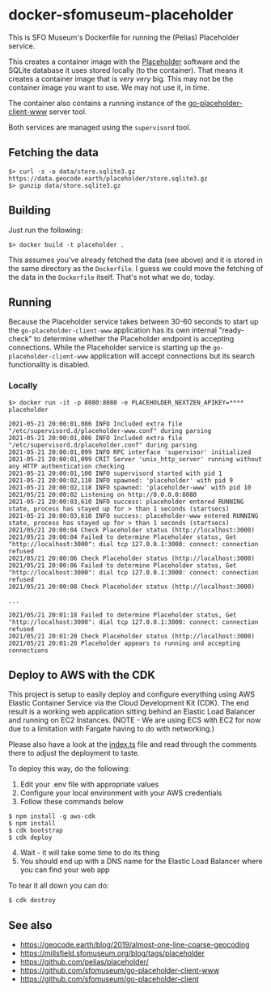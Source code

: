 # docker-sfomuseum-placeholder

This is SFO Museum's Dockerfile for running the (Pelias) Placeholder service.

This creates a container image with the [Placeholder](https://github.com/pelias/placeholder/) software and the SQLite database it uses stored locally (to the container). That means it creates a container image that is _very very_ big. This may not be the container image you want to use. We may not use it, in time.

The container also contains a running instance of the [go-placeholder-client-www](https://github.com/sfomuseum/go-placeholder-client-www) server tool.

Both services are managed using the `supervisord` tool.

## Fetching the data

```
$> curl -s -o data/store.sqlite3.gz https://data.geocode.earth/placeholder/store.sqlite3.gz
$> gunzip data/store.sqlite3.gz
```

## Building

Just run the following:

```
$> docker build -t placeholder .
```

This assumes you've already fetched the data (see above) and it is stored in the same directory as the `Dockerfile`. I guess we could move the fetching of the data in the `Dockerfile` itself. That's not what we do, today.

## Running

Because the Placeholder service takes between 30-60 seconds to start up the `go-placeholder-client-www` application has its own internal "ready-check" to determine whether the Placeholder endpoint is accepting connections. While the Placeholder service is starting up the `go-placeholder-client-www` application will accept connections but its search functionality is disabled.

### Locally

```
$> docker run -it -p 8080:8080 -e PLACEHOLDER_NEXTZEN_APIKEY=**** placeholder

2021-05-21 20:00:01,086 INFO Included extra file "/etc/supervisord.d/placeholder-www.conf" during parsing
2021-05-21 20:00:01,086 INFO Included extra file "/etc/supervisord.d/placeholder.conf" during parsing
2021-05-21 20:00:01,099 INFO RPC interface 'supervisor' initialized
2021-05-21 20:00:01,099 CRIT Server 'unix_http_server' running without any HTTP authentication checking
2021-05-21 20:00:01,100 INFO supervisord started with pid 1
2021-05-21 20:00:02,110 INFO spawned: 'placeholder' with pid 9
2021-05-21 20:00:02,118 INFO spawned: 'placeholder-www' with pid 10
2021/05/21 20:00:02 Listening on http://0.0.0.0:8080
2021-05-21 20:00:03,610 INFO success: placeholder entered RUNNING state, process has stayed up for > than 1 seconds (startsecs)
2021-05-21 20:00:03,610 INFO success: placeholder-www entered RUNNING state, process has stayed up for > than 1 seconds (startsecs)
2021/05/21 20:00:04 Check Placeholder status (http://localhost:3000)
2021/05/21 20:00:04 Failed to determine Placeholder status, Get "http://localhost:3000": dial tcp 127.0.0.1:3000: connect: connection refused
2021/05/21 20:00:06 Check Placeholder status (http://localhost:3000)
2021/05/21 20:00:06 Failed to determine Placeholder status, Get "http://localhost:3000": dial tcp 127.0.0.1:3000: connect: connection refused
2021/05/21 20:00:08 Check Placeholder status (http://localhost:3000)

...

2021/05/21 20:01:18 Failed to determine Placeholder status, Get "http://localhost:3000": dial tcp 127.0.0.1:3000: connect: connection refused
2021/05/21 20:01:20 Check Placeholder status (http://localhost:3000)
2021/05/21 20:01:20 Placeholder appears to running and accepting connections
```

## Deploy to AWS with the CDK

This project is setup to easily deploy and configure everything using AWS Elastic Container Service via the Cloud Development Kit (CDK). The end result is a working web application sitting behind an Elastic Load Balancer and running on EC2 Instances. (NOTE - We are using ECS with EC2 for now due to a limitation with Fargate having to do with networking.)

Please also have a look at the [index.ts](/index.ts) file and read through the comments there to adjust the deployment to taste.

To deploy this way, do the following:

1. Edit your .env file with appropriate values
2. Configure your local environment with your AWS credentials
3. Follow these commands below

```
$ npm install -g aws-cdk
$ npm install
$ cdk bootstrap
$ cdk deploy
```

4. Wait - it will take some time to do its thing
5. You should end up with a DNS name for the Elastic Load Balancer where you can find your web app

To tear it all down you can do:

    $ cdk destroy

## See also

* https://geocode.earth/blog/2019/almost-one-line-coarse-geocoding
* https://millsfield.sfomuseum.org/blog/tags/placeholder
* https://github.com/pelias/placeholder/
* https://github.com/sfomuseum/go-placeholder-client-www
* https://github.com/sfomuseum/go-placeholder-client
